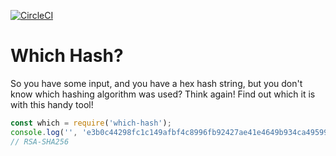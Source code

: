 [![CircleCI](https://circleci.com/gh/roppa/which-hash.svg?style=svg)](https://circleci.com/gh/roppa/which-hash)

# Which Hash?

So you have some input, and you have a hex hash string, but you don't know which hashing algorithm was used? Think again! Find out which it is with this handy tool!

```javascript
const which = require('which-hash');
console.log('', 'e3b0c44298fc1c149afbf4c8996fb92427ae41e4649b934ca495991b7852b855');
// RSA-SHA256
```
